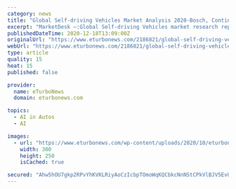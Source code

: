 ```yaml
---
category: news
title: "Global Self-driving Vehicles Market Analysis 2020-Bosch, Continental AG, Denso and Delphi"
excerpt: "MarketDesk –:Global Self-driving Vehicles market research report focuses on the latest trends | eTurboNews | Trends | Travel News Online |"
publishedDateTime: 2020-12-18T13:09:00Z
originalUrl: "https://www.eturbonews.com/2186821/global-self-driving-vehicles-market-analysis-2020-bosch-continental-ag-denso-and-delphi/"
webUrl: "https://www.eturbonews.com/2186821/global-self-driving-vehicles-market-analysis-2020-bosch-continental-ag-denso-and-delphi/"
type: article
quality: 15
heat: 15
published: false

provider:
  name: eTurboNews
  domain: eturbonews.com

topics:
  - AI in Autos
  - AI

images:
  - url: "https://www.eturbonews.com/wp-content/uploads/2020/10/eturbonewstravelnewslogo.jpg"
    width: 300
    height: 250
    isCached: true

secured: "Ahw5hOU7gkp2RPvYhKVKLRiyAoCzIcbpTOmoWqKQCbkcNnNStCPkVlBJV5EvUL366dUaJ101Ar2lmjKjTMIqU0lls1xBJ/gVkxlzLg4+zHNpQNWr0IARnPAV/nK1m9GJNklsnR4aXIljIknGS97zU0pYvYNzj3KYrJ7/yIhVF4vOdYyRVh3bvvOWS0YWGFTR1hjVF4RG0XViwxj1cWSsUdFrE0IG7bUZOUv3TbIUuvz15QL1U7pCmxk8FWzjjLEqO8FUFT1WOZ9yNGcBUI1U2uv3pFBCeNY5WKyodSBQg0b9LUoJVb8o2uohJUruP6t9TrvUNKHVlB2fdP+Og+OxUYlK4Mv51nHdjlb2OS68voM=;1zgRnhs8KhM3PefDgV5D8Q=="
---
```


